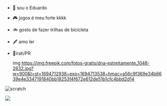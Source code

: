 - 👋 sou o Eduardo
- 🎮 jogos é meu forte kkkk
- 🚲 gosto de fazer trilhas de bicicleta
- 🖋️ amo ler
- 📍irati/PR

    
   img <https://img.freepik.com/fotos-gratis/dna-estreitamente_1048-2632.jpg?w=900&t=st=1694712938~exp=1694713538~hmac=a56c9f369e34b6639e4e3347191840bb18253f4f672e612de51b1cfc4bbd2d14> 
   
    
    
    
    
    
    
    
![scratch](https://img.shields.io/badge/Scratch-4D97FF?style=for-the-badge&logo=Scratch&logoColor=white)
       
 <img src="https://img.shields.io/badge/JavaScript-323330?style=for-the-badge&logo=javascript&logoColor=F7DF1E">
